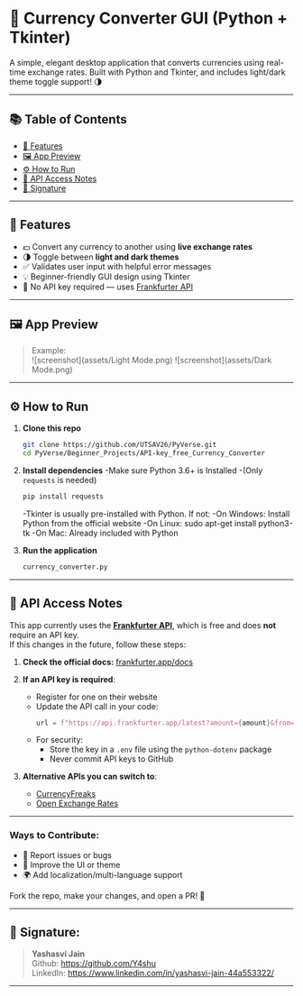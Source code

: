 # 💱 Currency Converter GUI (Python + Tkinter)

A simple, elegant desktop application that converts currencies using real-time exchange rates. Built with Python and Tkinter, and includes light/dark theme toggle support! 🌗

---

## 📚 Table of Contents

- [🚀 Features](#-features)
- [🖼️ App Preview](#️-app-preview)
- [⚙️ How to Run](#️-how-to-run)
- [🔐 API Access Notes](#-api-access-notes)
- [👤 Signature](#-project-admin)

---

## 🚀 Features

- 💵 Convert any currency to another using **live exchange rates**
- 🌗 Toggle between **light and dark themes**
- ✅ Validates user input with helpful error messages
- 💡 Beginner-friendly GUI design using Tkinter
- 📶 No API key required — uses [Frankfurter API](https://frankfurter.app/)

---

## 🖼️ App Preview

> Example:  
> ![screenshot](assets/Light Mode.png)
> ![screenshot](assets/Dark Mode.png)

---

## ⚙️ How to Run

1. **Clone this repo**
   ```bash
   git clone https://github.com/UTSAV26/PyVerse.git
   cd PyVerse/Beginner_Projects/API-key_free_Currency_Converter
   ```

2. **Install dependencies**
   -Make sure Python 3.6+ is Installed
   -(Only `requests` is needed)
      ```bash
      pip install requests
      ```
   -Tkinter is usually pre-installed with Python. If not:
      -On Windows: Install Python from the official website
      -On Linux: sudo apt-get install python3-tk
      -On Mac: Already included with Python

3. **Run the application**
   ```bash
   currency_converter.py
   ```

---

## 🔐 API Access Notes

This app currently uses the **[Frankfurter API](https://www.frankfurter.app/)**, which is free and does **not** require an API key.  
If this changes in the future, follow these steps:

1. **Check the official docs:** [frankfurter.app/docs](https://www.frankfurter.app/docs)  
2. **If an API key is required**:
   - Register for one on their website
   - Update the API call in your code:
     ```python
     url = f"https://api.frankfurter.app/latest?amount={amount}&from={from_curr}&to={to_curr}&apikey=YOUR_API_KEY"
     ```
   - For security:
     - Store the key in a `.env` file using the `python-dotenv` package
     - Never commit API keys to GitHub

3. **Alternative APIs you can switch to**:
   - [CurrencyFreaks](https://currencyfreaks.com/)
   - [Open Exchange Rates](https://openexchangerates.org/)

---

### Ways to Contribute:
- 🐛 Report issues or bugs
- 🎨 Improve the UI or theme
- 🌍 Add localization/multi-language support

Fork the repo, make your changes, and open a PR! 💖

---

## 👤 Signature:

> **Yashasvi Jain**  
> Github: https://github.com/Y4shu     
> LinkedIn: https://www.linkedin.com/in/yashasvi-jain-44a553322/

---
